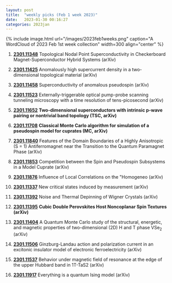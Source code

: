 ```yaml
---
layout: post
title:  "weekly picks (Feb 1 week 2023)"
date:   2023-01-30 00:16:27
categories: 2023jan
---
```



{% include image.html url="/images/2023feb1weeks.png" caption="A WordCloud of 2023 Feb 1st week collection" width=300 align="center" %}





1. **[2301.11348](http://arxiv.org/abs/2301.11348)** Topological Nodal Point Superconductivity in Checkerboard Magnet-Superconductor Hybrid Systems (arXiv)

1. **[2301.11425](http://arxiv.org/abs/2301.11425)** Anomalously high supercurrent density in a two-dimensional topological material (arXiv)

1. **[2301.11458](http://arxiv.org/abs/2301.11458)** Superconductivity of anomalous pseudospin (arXiv)

1. **[2301.11523](http://arxiv.org/abs/2301.11523)** Externally-triggerable optical pump-probe scanning tunneling microscopy with a time resolution of tens-picosecond (arXiv)

1. **[2301.11652](http://arxiv.org/abs/2301.11652)** **Two-dimensional superconductors with intrinsic p-wave pairing or nontrivial band topology (TSC, arXiv)**

1. **[2301.11708](http://arxiv.org/abs/2301.11708)** **Classical Monte Carlo algorithm for simulation of a pseudospin model for cuprates (MC, arXiv)**

1. **[2301.11840](http://arxiv.org/abs/2301.11840)** Features of the Domain Boundaries of a Highly Anisotropic (S = 1) Antiferromagnet near the Transition to the Quantum Paramagnet Phase (arXiv)

1. **[2301.11853](http://arxiv.org/abs/2301.11853)** Competition between the Spin and Pseudospin Subsystems in a Model Cuprate (arXiv)

1. **[2301.11876](http://arxiv.org/abs/2301.11876)** Influence of Local Correlations on the \"Homogeneo (arXiv)

1. **[2301.11337](http://arxiv.org/abs/2301.11337)** New critical states induced by measurement (arXiv)

1. **[2301.11392](http://arxiv.org/abs/2301.11392)** Noise and Thermal Depinning of Wigner Crystals (arXiv)

1. **[2301.11395](http://arxiv.org/abs/2301.11395)** **Cubic Double Perovskites Host Noncoplanar Spin Textures (arXiv)**

1. **[2301.11404](http://arxiv.org/abs/2301.11404)** A Quantum Monte Carlo study of the structural, energetic, and magnetic properties of two-dimensional (2D) H and T phase VSe$_2$ (arXiv)

1. **[2301.11506](http://arxiv.org/abs/2301.11506)** Ginzburg-Landau action and polarization current in an excitonic insulator model of electronic ferroelectricity (arXiv)

1. **[2301.11537](http://arxiv.org/abs/2301.11537)** Behavior under magnetic field of resonance at the edge of the upper Hubbard band in 1T-TaS2 (arXiv)

1. **[2301.11917](http://arxiv.org/abs/2301.11917)** Everything is a quantum Ising model (arXiv)




